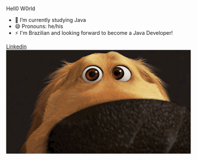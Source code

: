 Hell0 W0rld

- 🌱 I’m currently studying Java
- 😄 Pronouns: he/his
- ⚡ I'm Brazilian and looking forward to become a Java Developer!

<div>
  <a href="https://www.linkedin.com/in/dominique-wackerhage-8a925b189/"> Linkedin </a>
</div>

<img src="/giphy.gif">
